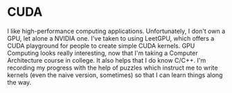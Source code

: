 # CUDA

I like high-performance computing applications. Unfortunately, I don't own a GPU, let alone a NVIDIA one. I've taken to using LeetGPU, which offers a CUDA playground for people to create simple CUDA kernels. GPU Computing looks really interesting, now that I'm taking a Computer Architecture course in college. It also helps that I do know C/C++. I'm recording my progress with the help of puzzles which instruct me to write kernels (even the naive version, sometimes) so that I can learn things along the way. 
